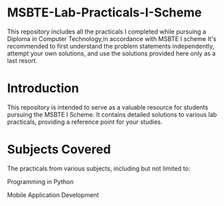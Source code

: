 # MSBTE-Lab-Practicals-I-Scheme
This repository includes all the practicals I completed while pursuing a Diploma in Computer Technology,in accordance with MSBTE I scheme
It's recommended to first understand the problem statements independently, attempt your own solutions, and use the solutions provided here only as a last resort.
# Introduction
This repository is intended to serve as a valuable resource for students pursuing the MSBTE I Scheme. 
It contains detailed solutions to various lab practicals, providing a reference point for your studies.
# Subjects Covered
The practicals from various subjects, including but not limited to:

Programming in Python

Mobile Application Development
